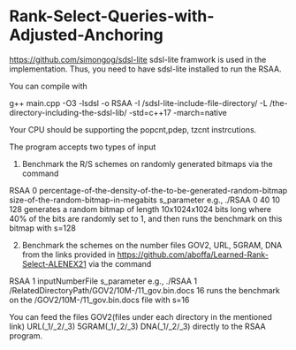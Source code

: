 # Rank-Select-Queries-with-Adjusted-Anchoring

https://github.com/simongog/sdsl-lite sdsl-lite framwork is used in the implementation. 
Thus, you need to have sdsl-lite installed to run the RSAA.

You can compile with 

g++ main.cpp -O3 -lsdsl -o RSAA -I /sdsl-lite-include-file-directory/ -L /the-directory-including-the-sdsl-lib/ -std=c++17 -march=native 

Your CPU should be supporting the popcnt,pdep, tzcnt instrcutions.

The program accepts two types of input 

1) Benchmark the R/S schemes on randomly generated bitmaps via the command 

RSAA 0 percentage-of-the-density-of-the-to-be-generated-random-bitmap size-of-the-random-bitmap-in-megabits s_parameter 
e.g., ./RSAA 0 40 10 128 generates a random bitmap of length 10x1024x1024 bits long where 40% of the bits are randomly set to 1, and then runs the benchmark on this bitmap with s=128

2) Benchmark the schemes on the number files GOV2, URL, 5GRAM, DNA from the links provided in https://github.com/aboffa/Learned-Rank-Select-ALENEX21 via the command

RSAA 1 inputNumberFile s_parameter
e.g., ./RSAA 1 /RelatedDirectoryPath/GOV2/10M-/11_gov.bin.docs 16 runs the benchmark on the /GOV2/10M-/11_gov.bin.docs file with s=16

You can feed the files GOV2(files under each directory in the mentioned link) URL(_1/_2/_3) 5GRAM(_1/_2/_3) DNA(_1/_2/_3)   directly to the RSAA program.

